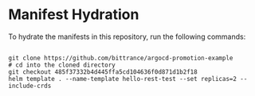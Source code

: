 
# Manifest Hydration

To hydrate the manifests in this repository, run the following commands:

```shell

git clone https://github.com/bittrance/argocd-promotion-example
# cd into the cloned directory
git checkout 485f37332b4d445ffa5cd104636f0d871d1b2f18
helm template . --name-template hello-rest-test --set replicas=2 --include-crds
```